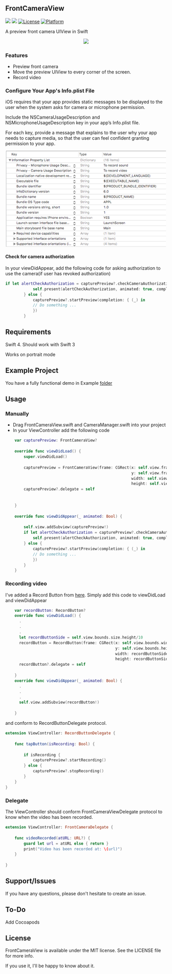 ## FrontCameraView


![](https://img.shields.io/badge/language-swift-blue.svg)
![](https://img.shields.io/badge/version-1.0.0-red.svg)
[![License](https://img.shields.io/cocoapods/l/RecordButton.svg?style=flat)](https://github.com/pablogsIO/FrontCameraView)
[![Platform](https://img.shields.io/cocoapods/p/RecordButton.svg?style=flat)](https://github.com/pablogsIO/FrontCameraView)

A preview front camera UIView in Swift

<p align="center">
    <img width="200" src="Images/duck.gif">
</p>

### Features

- Preview front camera
- Move the preview UIView to every corner of the screen.
- Record video



### Configure Your App's Info.plist File

iOS requires that your app provides static messages to be displayed to the user when the system asks for camera or microphone permission.

Include the NSCameraUsageDescription and NSMicrophoneUsageDescription key in your app’s Info.plist file.

For each key, provide a message that explains to the user why your app needs to capture media, so that the user can feel confident granting permission to your app.

<p align="center">
    <img width="500" src="Images/infoplist.png">
</p>

#### Check for camera authorization

In your viewDidAppear, add the following code for asking authorization to use the camera(if user has revoked authorization)

```swift
if let alertCheckAuthorization = capturePreview?.checkCameraAuthorization() {
            self.present(alertCheckAuthorization, animated: true, completion: nil)
        } else {
            capturePreview?.startPreview(completion: { (_) in
            // Do something ...
            })
        }
```
## Requirements

Swift 4. Should work with Swift 3

Works on portrait mode

## Example Project

You have a fully functional demo in Example [folder](https://github.com/pablogsIO/FrontCameraView/tree/master/Example/FrontCameraExample)

## Usage

### Manually

- Drag FrontCameraView.swift and CameraManager.swift into your project
- In your ViewController add the following code

```swift
    var capturePreview: FrontCameraView?

    override func viewDidLoad() {
        super.viewDidLoad()

        capturePreview = FrontCameraView(frame: CGRect(x: self.view.frame.size.width/2,
                                                       y: self.view.frame.size.height/2,
                                                       width: self.view.frame.size.width/4,
                                                       height: self.view.frame.size.height/4))
        capturePreview?.delegate = self


    }

    override func viewDidAppear(_ animated: Bool) {

        self.view.addSubview(capturePreview!)
        if let alertCheckAuthorization = capturePreview?.checkCameraAuthorization() {
            self.present(alertCheckAuthorization, animated: true, completion: nil)
        } else {
            capturePreview?.startPreview(completion: { (_) in
            // Do something ...
            })
        }
    }
```
### Recording video

I've added a Record Button from [here](https://github.com/pablogsIO/RecordButton). Simply add this code to viewDidLoad and viewDidAppear

```swift
    var recordButton: RecordButton?
    override func viewDidLoad() {
      .
      .
      .
      let recordButtonSide = self.view.bounds.size.height/10
      recordButton = RecordButton(frame: CGRect(x: self.view.bounds.width/2-recordButtonSide/2,
                                                y: self.view.bounds.height/2-recordButtonSide/2,
                                                width: recordButtonSide,
                                                height: recordButtonSide))
      recordButton?.delegate = self

    }
    override func viewDidAppear(_ animated: Bool) {
      .
      .
      .
      self.view.addSubview(recordButton!)

    }
```

and conform to RecordButtonDelegate protocol.

```swift
extension ViewController: RecordButtonDelegate {

    func tapButton(isRecording: Bool) {

        if isRecording {
            capturePreview?.startRecording()
        } else {
            capturePreview?.stopRecording()
        }
    }
}
```

### Delegate

The ViewController should conform FrontCameraViewDelegate protocol to know when the video has been recorded.

```swift
extension ViewController: FrontCameraDelegate {

    func videoRecorded(atURL: URL?) {
        guard let url = atURL else { return }
        print("Video has been recorded at: \(url)")
    }

}

```


## Support/Issues
If you have any questions, please don't hesitate to create an issue.

## To-Do
Add Cocoapods

## License
FrontCameraView is available under the MIT license. See the LICENSE file for more info.

If you use it, I'll be happy to know about it.

